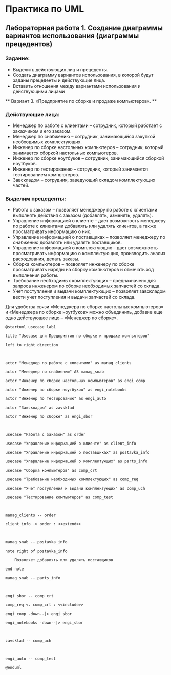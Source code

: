 # Практика по UML

## Лабораторная работа 1. Создание диаграммы вариантов использования (диаграммы прецедентов)

### Задание:
- Выделить действующих лиц и прецеденты. 
- Создать диаграмму вариантов использования, в которой будут заданы прецеденты и действующие лица.  
- Вставить отношения между вариантами использования и действующими лицами

** Вариант 3. «Предприятие по сборке и продаже компьютеров». **

### Действующие лица:

- Менеджер по работе с клиентами – сотрудник, который работает с заказчиком и его заказом. 
- Менеджер по снабжению – сотрудник, занимающийся закупкой необходимых комплектующих. 
- Инженер по сборке настольных компьютеров – сотрудник, который занимается сборкой настольных компьютеров. 
- Инженер по сборке ноутбуков – сотрудник, занимающийся сборкой ноутбуков. 
- Инженер по тестированию – сотрудник, который занимается тестированием компьютеров. 
- Завскладом – сотрудник, заведующий складом комплектующих частей.

### Выделим прецеденты:
- Работа с заказом – позволяет менеджеру по работе с клиентами выполнять действия с заказом (добавлять, изменять, удалять). 
- Управление информацией о клиенте – дает возможность менеджеру по работе с клиентами добавлять или удалять клиентов, а также просматривать информацию о них. 
- Управление информацией о поставщиках – позволяет менеджеру по снабжению добавлять или удалять поставщиков. 
- Управление информацией о комплектующих – дает возможность просматривать информацию о комплектующих, производить анализ расходования, делать заказы. 
- Сборка компьютеров – позволяет инженеру по сборке просматривать наряды на сборку компьютеров и отмечать ход выполнения работы. 
- Требование необходимых комплектующих – предназначено для запроса инженером по сборке необходимых запчастей со склада.
- Учет поступления и выдачи комплектующих – позволяет завскладом вести учет поступления и выдачи запчастей со склада.

Для удобства связи «Менеджера по сборке настольных компьютеров» и «Менеджера по сборке ноутбуков» можно объединить, добавив еще одно действующее лицо – «Менеджер по сборке».

```plantumlcode
@startuml usecase_lab1

title "Usecase для Предприятия по сборке и продаже компьютеров"

left to right direction

  

actor "Менеджер по работе с клиентами" as manag_clients

actor "Менеджер по снабжению" AS manag_snab

actor "Инженер по сборке настольных компьютеров" as engi_comp

actor "Инженер по сборке ноутбуков" as engi_notebooks

actor "Инженер по тестированию" as engi_auto

actor "Завскладом" as zavsklad

actor "Инженер по сборке" as engi_sbor

  

usecase "Работа с заказом" as order

usecase "Управление информацией о клиенте" as client_info

usecase "Управление информацией о поставщиках" as postavka_info

usecase "Упарвление информацией о комплектующих" as parts_info

usecase "Сборка компьютеров" as comp_crt

usecase "Требование необходимых комплектующих" as comp_req

usecase "Учет поступления и выдачи комплектующих" as comp_uch

usecase "Тестирование компьютеров" as comp_test

  

manag_clients -- order

client_info .> order : <<extend>>

  

manag_snab -- postavka_info

note right of postavka_info

    Позволяет добавлять или удалять поставщиков

end note

manag_snab -- parts_info

  

engi_sbor -- comp_crt

comp_req <. comp_crt : <<include>>

engi_comp -down--|> engi_sbor

engi_notebooks -down--|> engi_sbor

  

zavsklad -- comp_uch

  

engi_auto -- comp_test

@enduml
```
